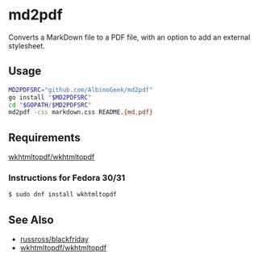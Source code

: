 md2pdf
======

Converts a MarkDown file to a PDF file, with an option to add an external stylesheet.

## Usage

```bash
MD2PDFSRC="github.com/AlbinoGeek/md2pdf"
go install "$MD2PDFSRC"
cd "$GOPATH/$MD2PDFSRC"
md2pdf -css markdown.css README.{md,pdf}
```

## Requirements

[wkhtmltopdf/wkhtmltopdf](https://github.com/wkhtmltopdf/wkhtmltopdf)

### Instructions for Fedora 30/31

```bash
$ sudo dnf install wkhtmltopdf
```

## See Also

- [russross/blackfriday](https://github.com/russross/blackfriday)
- [wkhtmltopdf/wkhtmltopdf](https://github.com/wkhtmltopdf/wkhtmltopdf)
